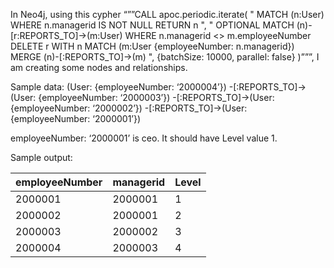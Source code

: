 In Neo4j, using this cypher “””CALL apoc.periodic.iterate( " MATCH (n:User) WHERE n.managerid IS NOT NULL RETURN n ", " OPTIONAL MATCH (n)-[r:REPORTS_TO]->(m:User) WHERE n.managerid <> m.employeeNumber DELETE r WITH n MATCH (m:User {employeeNumber: n.managerid}) MERGE (n)-[:REPORTS_TO]->(m) ", {batchSize: 10000, parallel: false} )”””, I am creating some nodes and relationships.


Sample data:
(User: {employeeNumber: ‘2000004’}) -[:REPORTS_TO]->(User: {employeeNumber: ‘2000003’}) -[:REPORTS_TO]->(User: {employeeNumber: ‘2000002’}) -[:REPORTS_TO]->(User: {employeeNumber: ‘2000001’}) 

employeeNumber: ‘2000001’ is ceo. It should have Level value 1.

Sample output:

| employeeNumber | managerid | Level |
|----------------|-----------|-------|
| 2000001        | 2000001   | 1     |
| 2000002        | 2000001   | 2     |
| 2000003        | 2000002   | 3     |
| 2000004        | 2000003   | 4     |
